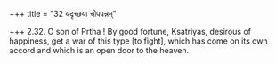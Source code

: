 +++
title = "32 यदृच्छया चोपपन्नम्"

+++
2.32. O son of Prtha ! By good fortune, Ksatriyas, desirous of
happiness, get a war of this type \[to fight\], which has come on its
own accord and which is an open door to the heaven.
